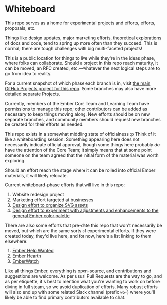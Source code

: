 # Whiteboard
This repo serves as a home for experimental projects and efforts, efforts, proposals, etc.

Things like design updates, major marketing efforts, theoretical explorations of docs and code, tend to spring up more often than they succeed. This is normal; there are tough challenges with big multi-faceted projects!

This is a public location for things to live while they're in the ideas phase, where folks can collaborate. Should a project in this repo reach maturity, it can be moved, an RFC created, etc.—whatever the next logical steps are to go from idea to reality.

For a current snapshot of which phase each branch is in, visit [the main GitHub Projects project for this repo](https://github.com/emberjs/whiteboard/projects/1). Some branches may also have more detailed separate Projects.

Currently, members of the Ember Core Team and Learning Team have permissions to manage this repo; other contributors can be added as necessary to keep things moving along. New efforts should be on new separate branches, and community members should request new branches be created for their efforts as needed.

This repo exists in a somewhat middling state of officialness :p Think of it like a whiteboarding session. Something appearing here does not necessarily indicate official approval, though some things here probably _do_ have the attention of the Core Team; it simply means that at some point someone on the team agreed that the initial form of the material was worth exploring.

Should an effort reach the stage where it can be rolled into official Ember materials, it will likely relocate.

Current whiteboard-phase efforts that will live in this repo:

1. Website redesign project
2. Marketing effort targeted at businesses
3. [Design effort to organize SVG assets](https://github.com/emberjs/whiteboard/tree/design-svg-assets)
4. [Design effort to experiment with adjustments and enhancements to the general Ember color palette](https://github.com/emberjs/whiteboard/tree/design-color-palette-experimentation)

There are also some efforts that pre-date this repo that won't necessarily be moved, but which are the same sorts of experimental efforts. If they were created today, they'd live here, and for now, here's a list linking to them elsewhere:

1. [Ember Help Wanted](https://github.com/ember-learn/ember-help-wanted)
2. [Ember Hearth](https://github.com/ember-learn/ember-hearth)
2. [EmberWatch](https://github.com/emberwatch/emberwatch)

Like all things Ember, everything is open-source, and contributions and suggestions are welcome. As per usual Pull Requests are the way to go, and as per etiquette, it's best to mention what you're wanting to work on before diving in full steam, so we avoid duplication of efforts. Many robust efforts will also end up with some related Slack channel (prefix `wb-`) where you'll likely be able to find primary contributors available to chat.
